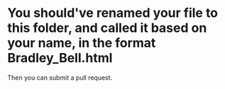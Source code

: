 # You should've renamed your file to this folder, and called it based on your name, in the format Bradley_Bell.html

Then you can submit a pull request.
